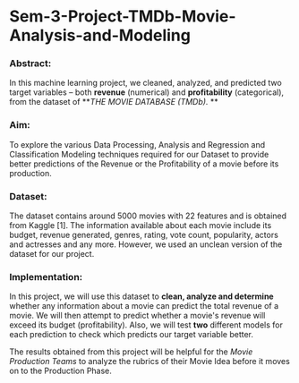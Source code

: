 # Sem-3-Project-TMDb-Movie-Analysis-and-Modeling

### Abstract:

In this machine learning project, we cleaned, analyzed, and predicted two target variables – both **revenue**
(numerical) and **profitability** (categorical), from the dataset of ***THE MOVIE DATABASE (TMDb).* **

### Aim: 

To explore the various Data Processing, Analysis and Regression and Classification Modeling
techniques required for our Dataset to provide better predictions of the Revenue or the Profitability of
a movie before its production.

### Dataset:

The dataset contains around 5000 movies with 22 features and is obtained from Kaggle [1].
The information available about each movie include its budget, revenue generated, genres, rating, vote
count, popularity, actors and actresses and any more. However, we used an unclean version of the dataset
for our project.

### Implementation:

In this project, we will use this dataset to **clean, analyze and determine** whether any information about
a movie can predict the total revenue of a movie. We will then attempt to predict whether a movie's
revenue will exceed its budget (profitability). Also, we will test **two** different models for each
prediction to check which predicts our target variable better.


The results obtained from this project will be helpful for the *Movie Production Teams* to analyze the
rubrics of their Movie Idea before it moves on to the Production Phase.
